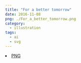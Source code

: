 ```yaml
---
title: "For a better tomorrow"
date: 2016-11-08
png: ./For_a_better_tomorrow.png
category:
  - illustration
tags:
  - ai
  - svg
---
```

<li><a href="./For_a_better_tomorrow.png" download className="btn-png">PNG</a></li>